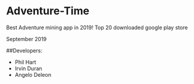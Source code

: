# Adventure-Time
Best Adventure mining app in 2019! Top 20 downloaded google play store

September 2019

##Developers:
- Phil Hart
- Irvin Duran 
- Angelo Deleon
